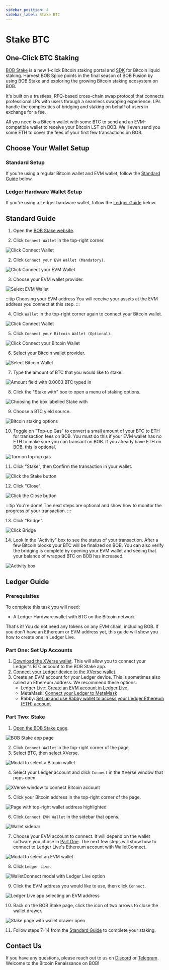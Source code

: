 ```yaml
---
sidebar_position: 4
sidebar_label: Stake BTC
---
```


# Stake BTC

## One-Click BTC Staking

[BOB Stake](https://app.gobob.xyz/stake?type=stake&stakeWith=solv-solvbtcbbn) is a new 1-click Bitcoin staking portal and [SDK](/learn/builder-guides/gateway.md) for Bitcoin liquid staking. Harvest BOB Spice points in the final season of BOB Fusion by using BOB Stake and exploring the growing Bitcoin staking ecosystem on BOB.

It's built on a trustless, RFQ-based cross-chain swap protocol that connects professional LPs with users through a seamless swapping experience. LPs handle the complexities of bridging and staking on behalf of users in exchange for a fee.

All you need is a Bitcoin wallet with some BTC to send and an EVM-compatible wallet to receive your Bitcoin LST on BOB. We'll even send you some ETH to cover the fees of your first few transactions on BOB.

## Choose Your Wallet Setup

### Standard Setup
If you're using a regular Bitcoin wallet and EVM wallet, follow the [Standard Guide](#standard-guide) below.

### Ledger Hardware Wallet Setup
If you're using a Ledger hardware wallet, follow the [Ledger Guide](#ledger-guide) below.

## Standard Guide

1. Open the [BOB Stake website](https://app.gobob.xyz/stake?type=stake&stakeWith=solv-solvbtcbbn).

1. Click `Connect Wallet` in the top-right corner.

![Click Connect Wallet](./images/bob-stake-01.png)

2. Click `Connect your EVM Wallet (Mandatory)`.

![Click Connect your EVM Wallet](./images/bob-stake-02.png)

3. Choose your EVM wallet provider.

![Select EVM Wallet](./images/bob-stake-03.png)

:::tip Choosing your EVM address
You will receive your assets at the EVM address you connect at this step.
:::

4. Click `Wallet` in the top-right corner again to connect your Bitcoin wallet.

![Click Connect Wallet](./images/bob-stake-04.png)

5. Click `Connect your Bitcoin Wallet (Optional)`.

![Click Connect your Bitcoin Wallet](./images/bob-stake-05.png)

6. Select your Bitcoin wallet provider.

![Select Bitcoin Wallet](./images/bob-stake-06.png)

7. Type the amount of BTC that you would like to stake.

![Amount field with 0.0003 BTC typed in](./images/bob-stake-07.png)

8. Click the "Stake with" box to open a menu of staking options.

![Choosing the box labelled Stake with](./images/bob-stake-08.png)

9. Choose a BTC yield source.

![Bitcoin staking options](./images/bob-stake-09.png)

10. Toggle on "Top-up Gas" to convert a small amount of your BTC to ETH for transaction fees on BOB. You must do this if your EVM wallet has no ETH to make sure you can transact on BOB. If you already have ETH on BOB, this is optional.

![Turn on top-up gas](./images/bob-stake-10.png)

11. Click "Stake", then Confirm the transaction in your wallet.

![Click the Stake button](./images/bob-stake-11.png)

12. Click "Close".

![Click the Close button](./images/bob-stake-12.png)

:::tip You're done!
The next steps are optional and show how to monitor the progress of your transaction.
:::

13. Click "Bridge".

![Click Bridge](./images/bob-stake-13.png)

14. Look in the "Activity" box to see the status of your transaction. After a few Bitcoin blocks your BTC will be finalized on BOB. You can also verify the bridging is complete by opening your EVM wallet and seeing that your balance of wrapped BTC on BOB has increased.

![Activity box](./images/bob-stake-14.png)

## Ledger Guide

### Prerequisites

To complete this task you will need:
- A Ledger Hardware wallet with BTC on the Bitcoin network

That's it! You do not need any tokens on any EVM chain, including BOB. If you don't have an Ethereum or EVM address yet, this guide will show you how to create one in Ledger Live.

### Part One: Set Up Accounts

1. [Download the XVerse wallet](https://www.xverse.app/ledger-hardware-wallet-support). This will allow you to connect your Ledger's BTC account to the BOB Stake app.
2. [Connect your Ledger device to the XVerse wallet](https://support.xverse.app/hc/en-us/articles/17819233917965-How-to-Connect-Your-Ledger-Device-to-Xverse).
3. Create an EVM account for your Ledger device. This is sometimes also called an Ethereum address. We recommend these options:
   - Ledger Live: [Create an EVM account in Ledger Live](https://support.ledger.com/article/360009576554-zd)
   - MetaMask: [Connect your Ledger to MetaMask](https://support.ledger.com/article/4404366864657-zd)
   - Rabby: [Set up and use Rabby wallet to access your Ledger Ethereum (ETH) account](https://support.ledger.com/article/4409801559569-zd)

### Part Two: Stake

1. [Open the BOB Stake page](https://app.gobob.xyz/en/stake).

![BOB Stake app page](./images/01-stake-with-ledger.png)

2. Click `Connect Wallet` in the top-right corner of the page.
3. Select BTC, then select XVerse.

![Modal to select a Bitcoin wallet](./images/02-stake-with-ledger.png)

4. Select your Ledger account and click `Connect` in the XVerse window that pops open.

![XVerse window to connect Bitcoin account](./images/03-stake-with-ledger.png)

5. Click your Bitcoin address in the top-right corner of the page.

![Page with top-right wallet address highlighted](./images/04-stake-with-ledger.png)

6. Click `Connect EVM Wallet` in the sidebar that opens.

![Wallet sidebar](./images/05-stake-with-ledger.png)

7. Choose your EVM account to connect. It will depend on the wallet software you chose in [Part One](#part-one-set-up-accounts). The next few steps will show how to connect to Ledger Live's Ethereum account with WalletConnect.

![Modal to select an EVM wallet](./images/06-stake-with-ledger.png)

8. Click `Ledger Live`.

![WalletConnect modal with Ledger Live option](./images/07-stake-with-ledger.png)

9. Click the EVM address you would like to use, then click `Connect`.

![Ledger Live app selecting an EVM address](./images/08-stake-with-ledger.png)

10. Back on the BOB Stake page, click the icon of two arrows to close the wallet drawer.

![Stake page with wallet drawer open](./images/09-stake-with-ledger.png)

11. Follow steps 7-14 from the [Standard Guide](#standard-guide) to complete your staking.

## Contact Us

If you have any questions, please reach out to us on [Discord](https://discord.gg/gobob) or [Telegram](https://t.me/+CyIcLW2nfaFlNDc1). Welcome to the Bitcoin Renaissance on BOB! 